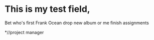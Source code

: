 # This is my test field,

<div class="1:30am"> Bet who's first Frank Ocean drop new album or me finish assignments</div>

*//project manager